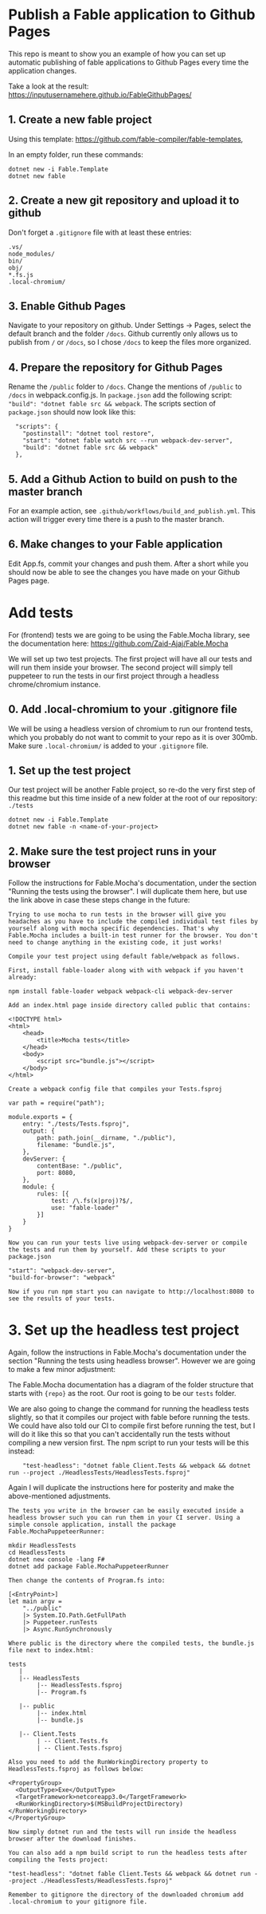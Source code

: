 
# Publish a Fable application to Github Pages

This repo is meant to show you an example of how you can set up automatic publishing of fable applications to Github Pages every time the application changes.

Take a look at the result: https://inputusernamehere.github.io/FableGithubPages/

## 1. Create a new fable project
Using this template: https://github.com/fable-compiler/fable-templates,

In an empty folder, run these commands:
```
dotnet new -i Fable.Template
dotnet new fable
```

## 2. Create a new git repository and upload it to github
Don't forget a `.gitignore` file with at least these entries:
```
.vs/
node_modules/
bin/
obj/
*.fs.js
.local-chromium/
```

## 3. Enable Github Pages
Navigate to your repository on github.
Under Settings -> Pages, select the default branch and the folder `/docs`.
Github currently only allows us to publish from `/` or `/docs`, so I chose `/docs` to keep the files more organized.

## 4. Prepare the repository for Github Pages
Rename the `/public` folder to `/docs`.
Change the mentions of `/public` to `/docs` in webpack.config.js.
In `package.json` add the following script: `"build": "dotnet fable src && webpack`.
The scripts section of `package.json` should now look like this:
```
  "scripts": {
    "postinstall": "dotnet tool restore",
    "start": "dotnet fable watch src --run webpack-dev-server",
    "build": "dotnet fable src && webpack"
  },
```

## 5. Add a Github Action to build on push to the master branch
For an example action, see `.github/workflows/build_and_publish.yml`.
This action will trigger every time there is a push to the master branch.

## 6. Make changes to your Fable application
Edit App.fs, commit your changes and push them.
After a short while you should now be able to see the changes you have made on your Github Pages page.

# Add tests
For (frontend) tests we are going to be using the Fable.Mocha library, see the documentation here: https://github.com/Zaid-Ajaj/Fable.Mocha

We will set up two test projects. The first project will have all our tests and will run them inside your browser. The second project will simply tell puppeteer to run the tests in our first project through a headless chrome/chromium instance.

## 0. Add .local-chromium to your .gitignore file
We will be using a headless version of chromium to run our frontend tests, which you probably do not want to commit to your repo as it is over 300mb. Make sure `.local-chromium/` is added to your `.gitignore` file.

## 1. Set up the test project
Our test project will be another Fable project, so re-do the very first step of this readme but this time inside of a new folder at the root of our repository: `./tests`

```
dotnet new -i Fable.Template
dotnet new fable -n <name-of-your-project>
```

## 2. Make sure the test project runs in your browser
Follow the instructions for Fable.Mocha's documentation, under the section "Running the tests using the browser". I will duplicate them here, but use the link above in case these steps change in the future:

```
Trying to use mocha to run tests in the browser will give you headaches as you have to include the compiled individual test files by yourself along with mocha specific dependencies. That's why Fable.Mocha includes a built-in test runner for the browser. You don't need to change anything in the existing code, it just works!

Compile your test project using default fable/webpack as follows.

First, install fable-loader along with with webpack if you haven't already:

npm install fable-loader webpack webpack-cli webpack-dev-server

Add an index.html page inside directory called public that contains:

<!DOCTYPE html>
<html>
    <head>
        <title>Mocha tests</title>
    </head>
    <body>
        <script src="bundle.js"></script>
    </body>
</html>

Create a webpack config file that compiles your Tests.fsproj

var path = require("path");

module.exports = {
    entry: "./tests/Tests.fsproj",
    output: {
        path: path.join(__dirname, "./public"),
        filename: "bundle.js",
    },
    devServer: {
        contentBase: "./public",
        port: 8080,
    },
    module: {
        rules: [{
            test: /\.fs(x|proj)?$/,
            use: "fable-loader"
        }]
    }
}

Now you can run your tests live using webpack-dev-server or compile the tests and run them by yourself. Add these scripts to your package.json

"start": "webpack-dev-server",
"build-for-browser": "webpack"

Now if you run npm start you can navigate to http://localhost:8080 to see the results of your tests.
```

# 3. Set up the headless test project
Again, follow the instructions in Fable.Mocha's documentation under the section "Running the tests using headless browser". However we are going to make a few minor adjustment:

The Fable.Mocha documentation has a diagram of the folder structure that starts with `{repo}` as the root. Our root is going to be our `tests` folder.

We are also going to change the command for running the headless tests slightly, so that it compiles our project with fable before running the tests. We could have also told our CI to compile first before running the test, but I will do it like this so that you can't accidentally run the tests without compiling a new version first. The npm script to run your tests will be this instead:
```
    "test-headless": "dotnet fable Client.Tests && webpack && dotnet run --project ./HeadlessTests/HeadlessTests.fsproj"
```

Again I will duplicate the instructions here for posterity and make the above-mentioned adjustments.

```
The tests you write in the browser can be easily executed inside a headless browser such you can run them in your CI server. Using a simple console application, install the package Fable.MochaPuppeteerRunner:

mkdir HeadlessTests
cd HeadlessTests
dotnet new console -lang F#
dotnet add package Fable.MochaPuppeteerRunner

Then change the contents of Program.fs into:

[<EntryPoint>]
let main argv =
    "../public"
    |> System.IO.Path.GetFullPath
    |> Puppeteer.runTests
    |> Async.RunSynchronously

Where public is the directory where the compiled tests, the bundle.js file next to index.html:

tests
   |
   |-- HeadlessTests
        |-- HeadlessTests.fsproj
        |-- Program.fs

   |-- public
        |-- index.html
        |-- bundle.js

   |-- Client.Tests
        | -- Client.Tests.fs
        | -- Client.Tests.fsproj

Also you need to add the RunWorkingDirectory property to HeadlessTests.fsproj as follows below:

<PropertyGroup>
  <OutputType>Exe</OutputType>
  <TargetFramework>netcoreapp3.0</TargetFramework>
  <RunWorkingDirectory>$(MSBuildProjectDirectory)</RunWorkingDirectory>
</PropertyGroup>

Now simply dotnet run and the tests will run inside the headless browser after the download finishes.

You can also add a npm build script to run the headless tests after compiling the Tests project:

"test-headless": "dotnet fable Client.Tests && webpack && dotnet run --project ./HeadlessTests/HeadlessTests.fsproj"

Remember to gitignore the directory of the downloaded chromium add .local-chromium to your gitignore file.
```
